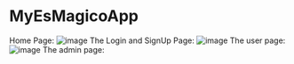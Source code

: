 # MyEsMagicoApp
Home Page:
![image](https://user-images.githubusercontent.com/103308419/221874559-26b1e465-ae36-4a44-895d-e31c791d557e.png)
The Login and SignUp Page:
![image](https://user-images.githubusercontent.com/103308419/221875296-6e7f9006-5d8e-43ba-8285-f5c0ec50c595.png)
The user page:
![image](https://user-images.githubusercontent.com/103308419/221875524-38fffc92-1fa9-49a1-b741-ae6716d53341.png)
The admin page:

